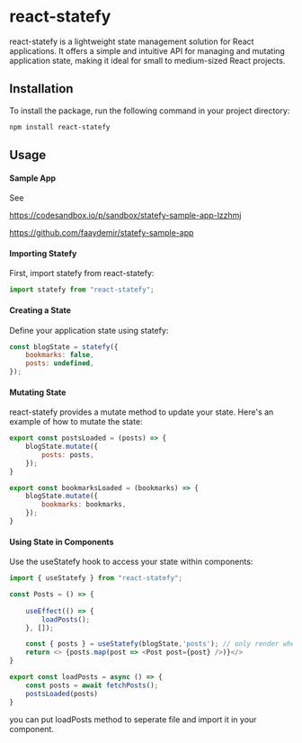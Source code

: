 # react-statefy
react-statefy is a lightweight state management solution for React applications. It offers a simple and intuitive API for managing and mutating application state, making it ideal for small to medium-sized React projects.

## Installation
To install the package, run the following command in your project directory:

```bash
npm install react-statefy
```

## Usage

#### Sample App
See 

https://codesandbox.io/p/sandbox/statefy-sample-app-lzzhmj

https://github.com/faaydemir/statefy-sample-app

#### Importing Statefy
First, import statefy from react-statefy:
```javascript
import statefy from "react-statefy";
```

#### Creating a State
Define your application state using statefy:
```javascript
const blogState = statefy({
    bookmarks: false,
    posts: undefined,
});
```

#### Mutating State
react-statefy provides a mutate method to update your state. Here's an example of how to mutate the state:
```javascript
export const postsLoaded = (posts) => {
    blogState.mutate({
        posts: posts,
    });
}

export const bookmarksLoaded = (bookmarks) => {
    blogState.mutate({
        bookmarks: bookmarks,
    });
}

```

#### Using State in Components
Use the useStatefy hook to access your state within components:

```javascript
import { useStatefy } from "react-statefy";

const Posts = () => {
    
    useEffect(() => {
        loadPosts();
    }, []);

    const { posts } = useStatefy(blogState,'posts'); // only render when posts change
    return <> {posts.map(post => <Post post={post} />)}</>
}

```

```javascript
export const loadPosts = async () => {
    const posts = await fetchPosts();
    postsLoaded(posts)
}
```

you can put loadPosts method to seperate file and import it in your component.